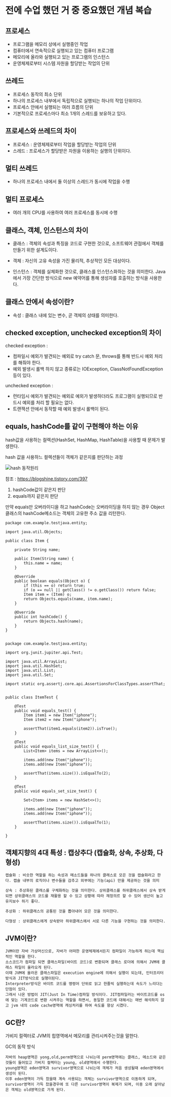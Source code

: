 # 전에 수업 했던 거 중 중요했던 개념 복습

## 프로세스

- 프로그램을 메모리 상에서 실행중인 작업
- 컴퓨터에서 연속적으로 실행되고 있는 컴퓨터 프로그램
- 메모리에 올라와 실행되고 있는 프로그램의 인스턴스
- 운영체제로부터 시스템 자원을 할당받는 작업의 단위

## 쓰레드

- 프로세스 동작의 최소 단위
- 하나의 프로세스 내부에서 독립적으로 실행되는 하나의 작업 단위이다.
- 프로세스 안에서 실행되는 여러 흐름의 단위
- 기본적으로 프로세스마다 최소 1개의 스레드를 보유하고 있다.

## 프로세스와 쓰레드의 차이

- 프로세스 : 운영체제로부터 작업을 할당받는 작업의 단위
- 스레드 : 프로세스가 할당받은 자원을 이용하는 실행의 단위이다.


## 멀티 쓰레드

- 하나의 프로세스 내에서 둘 이상의 스레드가 동시에 작업을 수행

## 멀티 프로세스

- 여러 개의 CPU를 사용하여 여러 프로세스를 동시에 수행


## 클래스, 객체, 인스턴스의 차이

- 클래스 : 객체의 속성과 특징을 코드로 구현한 것으로, 소프트웨어 관점에서 객체를 만들기 위한 설계도이다.

- 객체 : 자신의 고유 속성을 가진 물리적, 추상적인 모든 대상이다.

- 인스턴스 : 객체를 실체화한 것으로, 클래스를 인스턴스화하는 것을 의미한다. Java에서 가장 간단한 방식으로 new 예약어를 통해 생성자를 호출하는 방식을 사용한다. 

## 클래스 안에서 속성이란?

- 속성 : 클래스 내에 있는 변수, 곧 객체의 상태를 의미한다.


## checked exception, unchecked exception의 차이

checked exception :
- 컴파일시 예외가 발견되는 예외로 try catch 문, throws를 통해 반드시 예외 처리를 해줘야 한다.
- 예외 발생시 롤백 하지 않고 종류로는 IOException, ClassNotFoundException 등이 있다.

unchecked exception :
- 런타임시 예외가 발견되는 예외로 예외가 발생하더라도 프로그램이 실행되므로 반드시 예외를 처리 할 필요는 없다.
-  트랜잭션 안에서 동작할 때 예외 발생시 롤백이 된다.


## equals, hashCode를 같이 구현해야 하는 이유
hash값을 사용하는 컬렉션(HashSet, HashMap, HashTable)을 사용할 때 문제가 발생한다.

hash 값을 사용하느 컬렉션들이 객체가 같은지를 판단하는 과정

![hash 동작원리](https://user-images.githubusercontent.com/83864280/186359501-5ca1f8bc-3a0d-4e91-8d32-bb49bec9237c.png)

참조 : https://blogshine.tistory.com/397

1. hashCode값이 같은지 판단
2. equals까지 같은지 판단

만약 equals만 오버라이디을 하고 hashCode는 오버라이딩을 하지 않는 경우 Object 클래스의 hashCode메소드는 객체의 고유한 주소 값을 리턴한다.

```
package com.example.testjava.entity;

import java.util.Objects;

public class Item {

    private String name;

    public Item(String name) {
        this.name = name;
    }

    @Override
    public boolean equals(Object o) {
        if (this == o) return true;
        if (o == null || getClass() != o.getClass()) return false;
        Item item = (Item) o;
        return Objects.equals(name, item.name);
    }

    @Override
    public int hashCode() {
        return Objects.hash(name);
    }
}


package com.example.testjava.entity;

import org.junit.jupiter.api.Test;

import java.util.ArrayList;
import java.util.HashSet;
import java.util.List;
import java.util.Set;

import static org.assertj.core.api.AssertionsForClassTypes.assertThat;


public class ItemTest {

    @Test
    public void equals_test() {
        Item item1 = new Item("iphone");
        Item item2 = new Item("iphone");

        assertThat(item1.equals(item2)).isTrue();
    }

    @Test
    public void equals_list_size_test() {
        List<Item> items = new ArrayList<>();

        items.add(new Item("iphone"));
        items.add(new Item("iphone"));

        assertThat(items.size()).isEqualTo(2);
    }

    @Test
    public void equals_set_size_test() {

        Set<Item> items = new HashSet<>();

        items.add(new Item("iphone"));
        items.add(new Item("iphone"));

        assertThat(items.size()).isEqualTo(1);
    }

}

```

## 객체지향의 4대 특성 : 캡상추다 (캡슐화, 상속, 추상화, 다형성)

```
캡슐화 : 비슷한 역할을 하는 속성과 메소드들을 하나의 클래스로 모은 것을 캡슐화라고 한다. 캡슐 내부의 로직이나 변수들을 감추고 외부에는 기능(api) 만을 제공하는 것을 의미

상속 : 추상화된 클래스를 구체화하는 것을 의미한다. 상위클래스를 하위클래스에서 상속 받게 되면 상위클래스의 코드를 재활용 할 수 있고 상황에 따라 재정의르 할 수 있어 생산이 높고 유지보수 하기 좋다.

추상화 : 하위클래스의 공통된 것을 뽑아내어 모은 것을 의미한다.

다형성 : 상위클래스에게 상속받아 하위클래스에서 서로 다른 기능을 구현하는 것을 의미한다.

```

## JVM이란?

```
JVM이란 자바 가상머신으로, 자바가 어떠한 운영체제에서든지 컴파일이 가능하게 하는데 핵심적인 역할을 한다. 
소스코드가 컴파일 되면 클래스파일(바이트 코드)로 변환되며 클래스 로더에 의해서 JVM에 클래스 파일이 올라오게 된다. 
이때 JVM에 올라온 클래스파일은 execution engine에 의해서 실행이 되는데, 인터프리터 방식과 JIT방식으로 실행이된다. 
Interpreter방식은 바이트 코드를 명령어 단위로 읽고 한줄씩 실행하는데 속도가 느리다는 단점이 있다. 
그래서 나온 방법이 JIT(Just In Time)컴파일 방식이다. JIT컴파일러는 바이트코드를 os에 맞는 기계코드로 변환 시켜주는 역할을 하면서, 동일한 코드에 대해서는 매번 해석하지 않고 jvm 내의 code cache영역에 캐싱처리를 하여 속도를 향상 시켰다.

```

## GC란?

가비지 컬렉터로 JVM의 힙영역에서 메모리를 관리시켜주는것을 말한다.

GC의 동작 방식

```
자바의 heap영역은 yong,old,perm영역으로 나뉘는데 perm영역에는 클래스, 메소드와 같은것들이 들어있고 가비지 컬렉터는 young, old영역에서 수행한다. 
young영역은 eden영역과 survivor영역으로 나뉘는데 객체가 처음 생성될때 eden영역에서 생성이 된다. 
이후 eden영역이 가득 찼을때 계속 사용되는 객체는 survivor영역으로 이동하게 되며, survivor영역이 가득 찼을경우에 또 다른 survivor영역이 복제가 되며, 이중 오래 살아남은 객체는 old영역으로 가게 된다.
```


